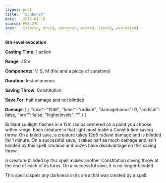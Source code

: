 ```yaml
---
layout: post
title:  "Sunburst"
date:   2015-01-10
source: PHB.279
tags:   [cleric, druid, sorcerer, wizard, level8, evocation]
---
```


**8th-level evocation**

**Casting Time**: 1 action

**Range**: 45m

**Components**: V, S, M (fire and a piece of sunstone)

**Duration**: Instantaneous

**Saving Throw**: Constitution

**Save For**: half damage and not blinded

**Damage**: [ { "dice": "12d6", "label": "radiant", "damagebonus": 0, "addstat": false, "prof": false, "higherlevels": "" } ]

Brilliant sunlight flashes in a 12m radius centered on a point you choose within range. Each creature in that light must make a Constitution saving throw. On a failed save, a creature takes 12d6 radiant damage and is blinded for 1 minute. On a successful save, it takes half as much damage and isn't blinded by this spell. Undead and oozes have disadvantage on this saving throw.

A creature blinded by this spell makes another Constitution saving throw at the end of each of its turns. On a successful save, it is no longer blinded.

This spell dispels any darkness in its area that was created by a spell.
